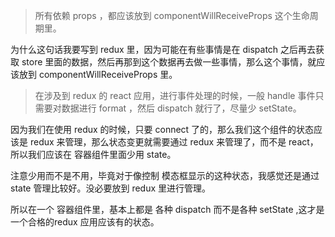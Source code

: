 >  所有依赖 props ，都应该放到 componentWillReceiveProps 这个生命周期里。

为什么这句话我要写到 redux 里，因为可能在有些事情是在 dispatch 之后再去获取 store 里面的数据，然后再那到这个数据再去做一些事情，那么这个事情，就应该放到 componentWillReceiveProps 里。

>  在涉及到 redux 的 react 应用，进行事件处理的时候，一般 handle 事件只需要对数据进行 format ，然后 dispatch 就行了，尽量少 setState。

因为我们在使用 redux 的时候，只要 connect 了的，那么我们这个组件的状态应该是 redux 来管理，那么状态变更就需要通过 redux 来管理了，而不是 react，所以我们应该在 容器组件里面少用 state。

注意少用而不是不用，毕竟对于像控制 模态框显示的这种状态，我感觉还是通过 state 管理比较好。没必要放到 redux 里进行管理。

所以在一个 容器组件里，基本上都是 各种 dispatch 而不是各种 setState ,这才是一个合格的redux 应用应该有的状态。